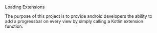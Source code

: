 Loading Extensions

The purpose of this project is to provide android developers the ability to add a progressbar on every view by simply calling a Kotlin extension function.


